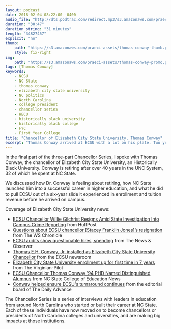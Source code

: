 ```yaml
---
layout: podcast
date: 2018-02-04 08:22:00 -0400
audio_file: "http://dts.podtrac.com/redirect.mp3/s3.amazonaws.com/praeci-podcast/009%2C+Thomas+Conway.mp3"
duration: "30:47"
duration_string: "31 minutes"
length: "34827457"
explicit: "no"
thumb:
    path: "https://s3.amazonaws.com/praeci-assets/thomas-conway-thumb.png"
    style: fix-right
img:
    path: "https://s3.amazonaws.com/praeci-assets/thomas-conway-promo.png"
tags: [Thomas Conway]
keywords:
    - NCSU
    - NC State
    - thomas conway
    - elizabeth city state university
    - NC politics
    - North Carolina
    - college president
    - chancellor series
    - HBCU
    - historically black university
    - historically black college
    - FYC
    - First Year College
title: "Chancellor of Elizabeth City State University, Thomas Conway"
excerpt: "Thomas Conway arrived at ECSU with a lot on his plate. Two years later, what was he able to accomplish? And why is he retiring?"
---
```


In the final part of the three-part Chancellor Series, I spoke with Thomas Conway, the chancellor of Elizabeth City State University, an Historically Black University. Conway is retiring after over 40 years in the UNC System, 32 of which he spent at NC State.

We discussed how Dr. Conway is feeling about retiring, how NC State launched him into a successful career in higher education, and what he did to pull ECSU out of a six-year slide it experienced in enrollment and tuition revenue before he arrived on campus.

Coverage of Elizabeth City State University news:
- [ECSU Chancellor Willie Gilchrist Resigns Amid State Investigation Into Campus Crime Reporting](https://www.huffingtonpost.com/2013/05/21/ecsu-chancellor-willie-gilchrist_n_3308484.html) from HuffPost
- [Questions about ECSU chancellor [Stacey Franklin Jones]’s resignation](http://www.wschronicle.com/2016/01/questions-ecsu-chancellors-resignation/) from The WS Chronicle
- [ECSU audits show questionable hires, spending](http://www.newsobserver.com/news/local/education/article67638602.html) from The News & Observer
- [Thomas E.H. Conway, Jr. installed as Elizabeth City State University Chancellor](http://www.ecsu.edu/news/conwayinstallationceremony.html) from the ECSU newsroom
- [Elizabeth City State University enrollment up for first time in 7  years](https://pilotonline.com/news/local/education/higher-education/article_dc9a960a-70b0-58bf-aa9a-685bddadb601.html) from The Virginian-Pilot
- [ECSU Chancellor Thomas Conway ’94 PHD Named Distinguished Alumnus](https://ced.ncsu.edu/news/2017/11/22/ecsu-chancellor-thomas-conway-94-phd-named-distinguished-alumnus/) from NC State College of Education News
- [Conway helped ensure ECSU's turnaround continues](http://www.dailyadvance.com/Our-Views/2018/01/28/Turnaround-Conway-led.html) from the editorial board of The Daily Advance


The Chancellor Series is a series of interviews with leaders in education from around North Carolina who started or built their career at NC State. Each of these individuals have now moved on to become chancellors or presidents of North Carolina colleges and universities, and are making big impacts at those institutions.